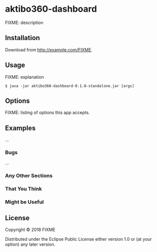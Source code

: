 # aktibo360-dashboard

FIXME: description

## Installation

Download from http://example.com/FIXME.

## Usage

FIXME: explanation

    $ java -jar aktibo360-dashboard-0.1.0-standalone.jar [args]

## Options

FIXME: listing of options this app accepts.

## Examples

...

### Bugs

...

### Any Other Sections
### That You Think
### Might be Useful

## License

Copyright © 2018 FIXME

Distributed under the Eclipse Public License either version 1.0 or (at
your option) any later version.
